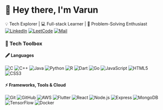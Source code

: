 # 👋 Hey there, I'm Varun  
💡 Tech Explorer | 💻 Full-stack Learner | 🧠 Problem-Solving Enthusiast
[![LinkedIn](https://img.shields.io/badge/LinkedIn-Connect-blue?logo=linkedin)](https://linkedin.com/in/YOUR_LINK)
[![LeetCode](https://img.shields.io/badge/LeetCode-Profile-orange?logo=leetcode)](https://leetcode.com/YOUR_LINK)
[![Mail](https://img.shields.io/badge/Email-Say%20Hi-red?logo=gmail)](mailto:YOUR_EMAIL)

### 🧰 Tech Toolbox  

#### 🖋️ Languages  
![C](https://img.shields.io/badge/-C-333?style=flat&logo=c)
![C++](https://img.shields.io/badge/-C++-333?style=flat&logo=cplusplus)
![Java](https://img.shields.io/badge/-Java-333?style=flat&logo=java)
![Python](https://img.shields.io/badge/-Python-333?style=flat&logo=python)
![R](https://img.shields.io/badge/-R-333?style=flat&logo=r)
![Dart](https://img.shields.io/badge/-Dart-333?style=flat&logo=dart)
![Go](https://img.shields.io/badge/-Go-333?style=flat&logo=go)
![JavaScript](https://img.shields.io/badge/-JavaScript-333?style=flat&logo=javascript)
![HTML5](https://img.shields.io/badge/-HTML5-333?style=flat&logo=html5)
![CSS3](https://img.shields.io/badge/-CSS3-333?style=flat&logo=css3)

#### ⚡ Frameworks, Tools & Cloud  
![Git](https://img.shields.io/badge/-Git-333?style=flat&logo=git)
![GitHub](https://img.shields.io/badge/-GitHub-333?style=flat&logo=github)
![AWS](https://img.shields.io/badge/-AWS-333?style=flat&logo=amazonaws)
![Flutter](https://img.shields.io/badge/-Flutter-333?style=flat&logo=flutter)
![React](https://img.shields.io/badge/-React-333?style=flat&logo=react)
![Node.js](https://img.shields.io/badge/-Node.js-333?style=flat&logo=node.js)
![Express](https://img.shields.io/badge/-Express-333?style=flat&logo=express)
![MongoDB](https://img.shields.io/badge/-MongoDB-333?style=flat&logo=mongodb)
![TensorFlow](https://img.shields.io/badge/-TensorFlow-333?style=flat&logo=tensorflow)
![Docker](https://img.shields.io/badge/-Docker-333?style=flat&logo=docker)
